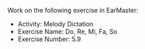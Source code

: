 Work on the following exercise in EarMaster:
- Activity: Melody Dictation
- Exercise Name: Do, Re, Mi, Fa, So
- Exercise Number: 5.9
